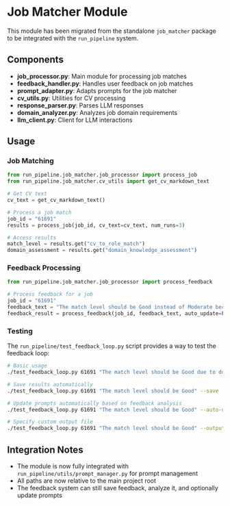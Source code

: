 # Job Matcher Module

This module has been migrated from the standalone `job_matcher` package to be integrated with the `run_pipeline` system.

## Components

- **job_processor.py**: Main module for processing job matches
- **feedback_handler.py**: Handles user feedback on job matches
- **prompt_adapter.py**: Adapts prompts for the job matcher
- **cv_utils.py**: Utilities for CV processing
- **response_parser.py**: Parses LLM responses
- **domain_analyzer.py**: Analyzes job domain requirements
- **llm_client.py**: Client for LLM interactions

## Usage

### Job Matching

```python
from run_pipeline.job_matcher.job_processor import process_job
from run_pipeline.job_matcher.cv_utils import get_cv_markdown_text

# Get CV text
cv_text = get_cv_markdown_text()

# Process a job match
job_id = "61691"
results = process_job(job_id, cv_text=cv_text, num_runs=3)

# Access results
match_level = results.get("cv_to_role_match")
domain_assessment = results.get("domain_knowledge_assessment")
```

### Feedback Processing

```python
from run_pipeline.job_matcher.job_processor import process_feedback

# Process feedback for a job
job_id = "61691"
feedback_text = "The match level should be Good instead of Moderate because the CV shows experience in all required domain-specific areas"
feedback_result = process_feedback(job_id, feedback_text, auto_update=False)
```

### Testing

The `run_pipeline/test_feedback_loop.py` script provides a way to test the feedback loop:

```bash
# Basic usage
./test_feedback_loop.py 61691 "The match level should be Good due to domain expertise"

# Save results automatically
./test_feedback_loop.py 61691 "The match level should be Good" --save

# Update prompts automatically based on feedback analysis
./test_feedback_loop.py 61691 "The match level should be Good" --auto-update

# Specify custom output file
./test_feedback_loop.py 61691 "The match level should be Good" --output results.json
```

## Integration Notes

- The module is now fully integrated with `run_pipeline/utils/prompt_manager.py` for prompt management
- All paths are now relative to the main project root
- The feedback system can still save feedback, analyze it, and optionally update prompts

